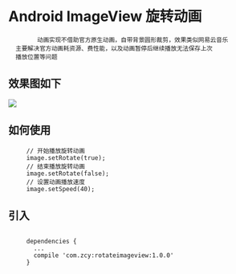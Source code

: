 # Android ImageView 旋转动画
            动画实现不借助官方原生动画，自带背景圆形裁剪，效果类似网易云音乐
      主要解决官方动画耗资源、费性能，以及动画暂停后继续播放无法保存上次
      播放位置等问题
      
## 效果图如下

<img src="preview.gif"/>

## 如何使用
```
     // 开始播放旋转动画
     image.setRotate(true);
     // 结束播放旋转动画
     image.setRotate(false);
     // 设置动画播放速度
     image.setSpeed(40);

```

## 引入
```

     dependencies {
       ...
       compile 'com.zcy:rotateimageview:1.0.0'
     }

```